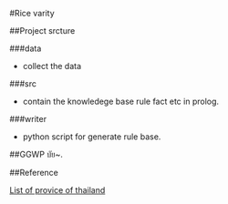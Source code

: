 #Rice varity

##Project srcture

###data
* collect the data

###src
* contain the knowledege base rule fact etc in prolog.

###writer
* python script for generate rule base.

##GGWP บัย~.

##Reference

[List of provice of thailand](http://www.downloadexcelfiles.com/th_en/download-excel-file-list-provinces-thailand#.WB7CvHdh2Rt)
